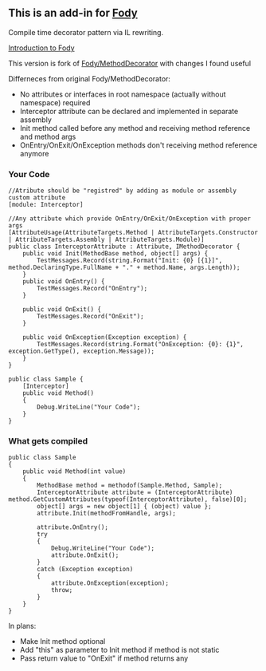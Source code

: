 ## This is an add-in for [Fody](https://github.com/Fody/Fody/) 

Compile time decorator pattern via IL rewriting.

[Introduction to Fody](http://github.com/Fody/Fody/wiki/SampleUsage)

This version is fork of [Fody/MethodDecorator](https://github.com/Fody/MethodDecorator) with changes I found useful

Differneces from original Fody/MethodDecorator:
* No attributes or interfaces in root namespace (actually without namespace) required
* Interceptor attribute can be declared and implemented in separate assembly
* Init method called before any method and receiving method reference and method args 
* OnEntry/OnExit/OnException methods don't receiving method reference anymore

### Your Code
	//Atribute should be "registred" by adding as module or assembly custom attribute
	[module: Interceptor]
	
	//Any attribute which provide OnEntry/OnExit/OnException with proper args
	[AttributeUsage(AttributeTargets.Method | AttributeTargets.Constructor | AttributeTargets.Assembly | AttributeTargets.Module)]
	public class InterceptorAttribute : Attribute, IMethodDecorator	{
	    public void Init(MethodBase method, object[] args) {
			TestMessages.Record(string.Format("Init: {0} [{1}]", method.DeclaringType.FullName + "." + method.Name, args.Length));
		}
		public void OnEntry() {
	        TestMessages.Record("OnEntry");
	    }
	
	    public void OnExit() {
	        TestMessages.Record("OnExit");
	    }
	
	    public void OnException(Exception exception) {
	        TestMessages.Record(string.Format("OnException: {0}: {1}", exception.GetType(), exception.Message));
	    }
	}
	
	public class Sample	{
		[Interceptor]
		public void Method()
		{
		    Debug.WriteLine("Your Code");
		}
	}

### What gets compiled
	
	public class Sample
	{
		public void Method(int value)
		{
		    MethodBase method = methodof(Sample.Method, Sample);
		    InterceptorAttribute attribute = (InterceptorAttribute) method.GetCustomAttributes(typeof(InterceptorAttribute), false)[0];
		    object[] args = new object[1] { (object) value };
			attribute.Init(methodFromHandle, args);

			attribute.OnEntry();
		    try
		    {
		        Debug.WriteLine("Your Code");
		        attribute.OnExit();
		    }
		    catch (Exception exception)
		    {
		        attribute.OnException(exception);
		        throw;
		    }
		}
	}

In plans:
* Make Init method optional
* Add "this" as parameter to Init method if method is not static
* Pass return value to "OnExit" if method returns any